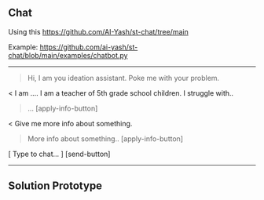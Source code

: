 ## Chat

Using this https://github.com/AI-Yash/st-chat/tree/main

Example: https://github.com/ai-yash/st-chat/blob/main/examples/chatbot.py

---

> Hi, I am you ideation assistant. Poke me with your problem.

< I am .... I am a teacher of 5th grade school children. I struggle with..

> ... [apply-info-button] 

< Give me more info about something.

> More info about something.. [apply-info-button] 

[ Type to chat... ] [send-button]

---


## Solution Prototype